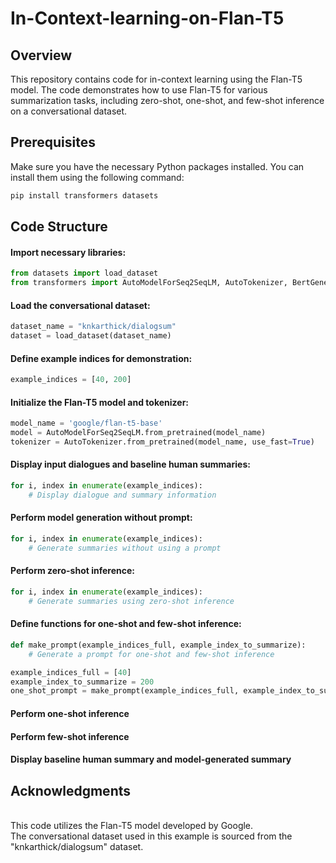 # In-Context-learning-on-Flan-T5
## Overview
This repository contains code for in-context learning using the Flan-T5 model. The code demonstrates how to use Flan-T5 for various summarization tasks, including zero-shot, one-shot, and few-shot inference on a conversational dataset.
## Prerequisites
Make sure you have the necessary Python packages installed. You can install them using the following command:
```bash
pip install transformers datasets
```
## Code Structure
#### Import necessary libraries:
```python
from datasets import load_dataset
from transformers import AutoModelForSeq2SeqLM, AutoTokenizer, BertGenerationConfig
```
#### Load the conversational dataset:
```python
dataset_name = "knkarthick/dialogsum"
dataset = load_dataset(dataset_name)
```
#### Define example indices for demonstration:
```python
example_indices = [40, 200]
```
#### Initialize the Flan-T5 model and tokenizer:
```python
model_name = 'google/flan-t5-base'
model = AutoModelForSeq2SeqLM.from_pretrained(model_name)
tokenizer = AutoTokenizer.from_pretrained(model_name, use_fast=True)
```
#### Display input dialogues and baseline human summaries:
```python
for i, index in enumerate(example_indices):
    # Display dialogue and summary information
```
#### Perform model generation without prompt:
```python
for i, index in enumerate(example_indices):
    # Generate summaries without using a prompt
```
#### Perform zero-shot inference:
```python
for i, index in enumerate(example_indices):
    # Generate summaries using zero-shot inference
```
#### Define functions for one-shot and few-shot inference:
```python
def make_prompt(example_indices_full, example_index_to_summarize):
    # Generate a prompt for one-shot and few-shot inference

example_indices_full = [40]
example_index_to_summarize = 200
one_shot_prompt = make_prompt(example_indices_full, example_index_to_summarize)
```
#### Perform one-shot inference
#### Perform few-shot inference
#### Display baseline human summary and model-generated summary

## Acknowledgments
<br>This code utilizes the Flan-T5 model developed by Google.
<br>The conversational dataset used in this example is sourced from the "knkarthick/dialogsum" dataset.
